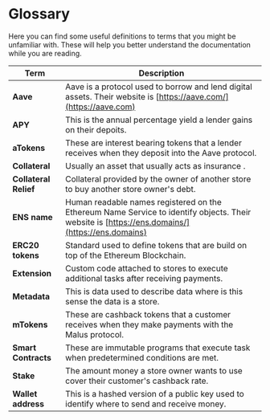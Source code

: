 # Glossary

Here you can find some useful definitions to terms that you might be unfamiliar with. These will help you better understand the documentation while you are reading.

| Term                  | Description                                                                                                                                    |
| --------------------- | ---------------------------------------------------------------------------------------------------------------------------------------------- |
| **Aave**              | Aave is a protocol used to borrow and lend digital assets. Their website is [https://aave.com/](https://aave.com)                              |
| **APY**               | This is the annual percentage yield a lender gains on their depoits.                                                                           |
| **aTokens**           | These are interest bearing tokens that a lender receives when they deposit into the Aave protocol.                                             |
| **Collateral**        | Usually an asset that usually acts as insurance  .                                                                                             |
| **Collateral Relief** | Collateral provided by the owner of another store to buy another store owner's debt.                                                           |
| **ENS name**          | Human readable names registered on the Ethereum Name Service to identify objects. Their website is [https://ens.domains/](https://ens.domains) |
| **ERC20 tokens**      | Standard used to define tokens that are build on top of the Ethereum Blockchain.                                                               |
| **Extension**         | Custom code attached to stores to execute additional tasks after receiving payments.                                                           |
| **Metadata**          | This is data used to describe data where is this sense the data is a store.                                                                    |
| **mTokens**           | These are cashback tokens that a customer receives when they make payments with the Malus protocol.                                            |
| **Smart Contracts**   | These are immutable programs that execute task when predetermined conditions are met.                                                          |
| **Stake**             | The amount money a store owner wants to use cover their customer's cashback rate.                                                              |
| **Wallet address**    | This is a hashed version of a public key used to identify where to send and receive money.                                                     |

